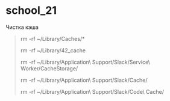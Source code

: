 # school_21

Чистка кэша
> rm -rf ~/Library/Caches/*
>
> rm -rf ~/Library/42_cache
>
> rm -rf ~/Library/Application\ Support/Slack/Service\ Worker/CacheStorage/
>
> rm -rf ~/Library/Application\ Support/Slack/Cache/
>
> rm -rf ~/Library/Application\ Support/Slack/Code\ Cache/
